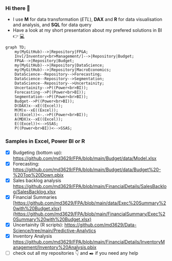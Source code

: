 ### Hi there 👋
- I use **M** for data transformation (_ETL_), **DAX** and **R** for data visualisation and analysis, and **SQL** for data query
- Have a look at my short presentation about my prefered solutions in BI 👉 [:computer:](https://md3629.github.io/)

```mermaid
graph TD;
    my(MyGitHub)-->|Repository|FP&A;
    Inv[/Inventory<br>Management/]-->|Repository|Budget;
    FP&A-->|Repository|Budget;
    my(MyGitHub)-->|Repository|DataScience;
    my(MyGitHub)-->|Repository|MacroEconomics;
    DataScience--Repository-->Forecasting;
    DataScience--Repository-->Segmentation;
    DataScience--Repository-->Uncertainity;
    Uncertainity-->P((Power<br>BI));
    Forecasting-->P((Power<br>BI));
    Segmentation-->P((Power<br>BI));
    Budget-->P((Power<br>BI));
    D(DAX)x--xE((Excel));
    M(M)x--xE((Excel));
    E((Excel))<-.->P((Power<br>BI));
    A(MDX)x--xE((Excel));
    E((Excel))<-->SSAS;
    P((Power<br>BI))<-->SSAS;
```

### Samples in Excel, Power BI or R
- [x] Budgeting (bottom up): https://github.com/md3629/FPA/blob/main/Budget/data/Model.xlsx
- [x] Forecasting: https://github.com/md3629/FPA/blob/main/Budget/data/Budget%20-%20Top%20Down.pbix
- [x] Sales backlog analysis https://github.com/md3629/FPA/blob/main/FinancialDetails/SalesBacklog/SalesBacklog.xlsx
- [x] Financial Summaries [https://github.com/md3629/FPA/blob/main/data/Exec%20Summary%20with%20Budget.xlsx](https://github.com/md3629/FPA/blob/main/FinancialSummary/Exec%20Summary%20with%20Budget.xlsx)
- [x] Uncertainity (R scripts): https://github.com/md3629/Data-Science/tree/main/Predictive-Analytics
- [x] Inventory Analysis https://github.com/md3629/FPA/blob/main/FinancialDetails/InventoryManagement/Inventory%20Analysis.pbix
- [ ] check out all my repositories :point_down: and :black_nib: if you need any help
